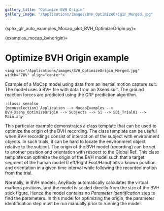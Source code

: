 ```yaml
---
gallery_title: "Optimize BVH Origin"
gallery_image: "/Applications/images/BVH_OptimizeOrigin_Merged.jpg"
---
```


(sphx_glr_auto_examples_Mocap_plot_BVH_OptimizeOrigin.py)=

(examples_mocap_bvhorigin)=

# Optimize BVH Origin example


````{sidebar} **Example**
<img src="/Applications/images/BVH_OptimizeOrigin_Merged.jpg" width="70%" align="center">
````

Example of a MoCap model using data from an inertial motion capture suit.
The model uses a BVH file with data from an Xsens suit. The ground reaction
forces are predicted using the GRF prediction algorithm.


```{admonition} **Main file location in AMMR:**
:class: seealso
{menuselection}`Application --> MocapExamples --> BVH_Xsens_OptimizeOrigin --> Subjects --> S1 --> S01_Trial01 --> Main.any`
```

This particular example demonstrates a class template that can be used to optimize the origin of the
BVH recording. The class template can be useful when BVH recordings consist of interaction of the subject
with environment objects. In such trials, it can be hard to locate the environment object relative to
the subject. The origin of the BVH model (recording) can be set to another position and orientation with
respect to the Global Ref. This class template can optimize the origin of the BVH model such that a
target segment of the human model (Left/Right Foot/Hand) hits a known position and orientation in a
given time interval while following the recorded motion from the trial.


Normally, in BVH models, AnyBody automatically calculates the virtual markers positions, and the model is scaled directly from
the size of the BVH stick figure. Hence the model contains no *Parameter identification* step to find the parameters.
In this model for optimizing the origin, the parameter identification step must be run manually prior
to running the model.

